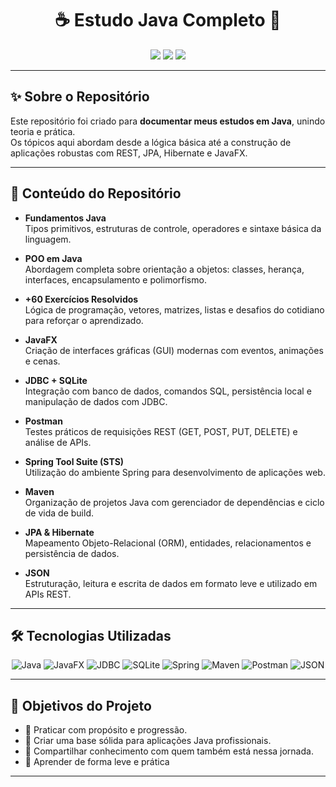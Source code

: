 <h1 align="center">☕ Estudo Java Completo 🚀</h1>

<p align="center">
  <img src="https://img.shields.io/badge/Java-EDUCATIONAL-blue?style=flat-square&logo=java">
  <img src="https://img.shields.io/badge/Status-Em%20progresso-yellow?style=flat-square">
  <img src="https://img.shields.io/badge/Projetos%20Práticos-Sim-green?style=flat-square">
</p>

---

## ✨ Sobre o Repositório

Este repositório foi criado para **documentar meus estudos em Java**, unindo teoria e prática.  
Os tópicos aqui abordam desde a lógica básica até a construção de aplicações robustas com REST, JPA, Hibernate e JavaFX.

---

## 📁 Conteúdo do Repositório

-  **Fundamentos Java**  
  Tipos primitivos, estruturas de controle, operadores e sintaxe básica da linguagem.

-  **POO em Java**  
  Abordagem completa sobre orientação a objetos: classes, herança, interfaces, encapsulamento e polimorfismo.

-  **+60 Exercícios Resolvidos**  
  Lógica de programação, vetores, matrizes, listas e desafios do cotidiano para reforçar o aprendizado.

-  **JavaFX**  
  Criação de interfaces gráficas (GUI) modernas com eventos, animações e cenas.

-  **JDBC + SQLite**  
  Integração com banco de dados, comandos SQL, persistência local e manipulação de dados com JDBC.

-  **Postman**  
  Testes práticos de requisições REST (GET, POST, PUT, DELETE) e análise de APIs.

-  **Spring Tool Suite (STS)**  
  Utilização do ambiente Spring para desenvolvimento de aplicações web.

-  **Maven**  
  Organização de projetos Java com gerenciador de dependências e ciclo de vida de build.

-  **JPA & Hibernate**  
  Mapeamento Objeto-Relacional (ORM), entidades, relacionamentos e persistência de dados.

-  **JSON**  
  Estruturação, leitura e escrita de dados em formato leve e utilizado em APIs REST.

---

## 🛠️ Tecnologias Utilizadas

<div align="center">

![Java](https://img.shields.io/badge/Java-007396?style=for-the-badge&logo=java)
![JavaFX](https://img.shields.io/badge/JavaFX-000000?style=for-the-badge)
![JDBC](https://img.shields.io/badge/JDBC-00599C?style=for-the-badge)
![SQLite](https://img.shields.io/badge/SQLite-003B57?style=for-the-badge&logo=sqlite)
![Spring](https://img.shields.io/badge/Spring-6DB33F?style=for-the-badge&logo=spring)
![Maven](https://img.shields.io/badge/Maven-C71A36?style=for-the-badge&logo=apachemaven)
![Postman](https://img.shields.io/badge/Postman-FF6C37?style=for-the-badge&logo=postman)
![JSON](https://img.shields.io/badge/JSON-000000?style=for-the-badge&logo=json)

</div>

---

## 🎯 Objetivos do Projeto

- 📌 Praticar com propósito e progressão.
- 📌 Criar uma base sólida para aplicações Java profissionais.
- 📌 Compartilhar conhecimento com quem também está nessa jornada.
- 📌 Aprender de forma leve e prática 

---






